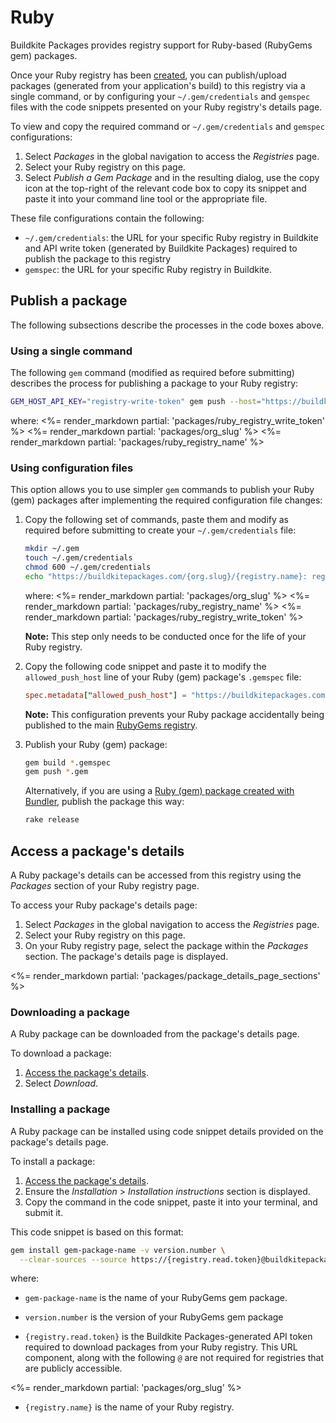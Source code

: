 # Ruby

Buildkite Packages provides registry support for Ruby-based (RubyGems gem) packages.

Once your Ruby registry has been [created](/docs/packages/manage-registries#create-a-registry), you can publish/upload packages (generated from your application's build) to this registry via a single command, or by configuring your `~/.gem/credentials` and `gemspec` files with the code snippets presented on your Ruby registry's details page.

To view and copy the required command or  `~/.gem/credentials` and `gemspec` configurations:

1. Select _Packages_ in the global navigation to access the _Registries_ page.
1. Select your Ruby registry on this page.
1. Select _Publish a Gem Package_ and in the resulting dialog, use the copy icon at the top-right of the relevant code box to copy its snippet and paste it into your command line tool or the appropriate file.

These file configurations contain the following:

- `~/.gem/credentials`: the URL for your specific Ruby registry in Buildkite and API write token (generated by Buildkite Packages) required to publish the package to this registry
- `gemspec`: the URL for your specific Ruby registry in Buildkite.

## Publish a package

The following subsections describe the processes in the code boxes above.

### Using a single command

The following `gem` command (modified as required before submitting) describes the process for publishing a package to your Ruby registry:

```bash
GEM_HOST_API_KEY="registry-write-token" gem push --host="https://buildkitepackages.com/{org.slug}/{registry.name}" *.gem
```

where:
<%= render_markdown partial: 'packages/ruby_registry_write_token' %>
<%= render_markdown partial: 'packages/org_slug' %>
<%= render_markdown partial: 'packages/ruby_registry_name' %>

### Using configuration files

This option allows you to use simpler `gem` commands to publish your Ruby (gem) packages after implementing the required configuration file changes:

1. Copy the following set of commands, paste them and modify as required before submitting to create your `~/.gem/credentials` file:

    ```bash
    mkdir ~/.gem
    touch ~/.gem/credentials
    chmod 600 ~/.gem/credentials
    echo "https://buildkitepackages.com/{org.slug}/{registry.name}: registry-write-token" >> ~/.gem/credentials
    ```

    where:
    <%= render_markdown partial: 'packages/org_slug' %>
    <%= render_markdown partial: 'packages/ruby_registry_name' %>
    <%= render_markdown partial: 'packages/ruby_registry_write_token' %>

    **Note:** This step only needs to be conducted once for the life of your Ruby registry.

1. Copy the following code snippet and paste it to modify the `allowed_push_host` line of your Ruby (gem) package's `.gemspec` file:

    ```conf
    spec.metadata["allowed_push_host"] = "https://buildkitepackages.com/{org.slug}/{registry.name}"
    ```

    **Note:** This configuration prevents your Ruby package accidentally being published to the main [RubyGems registry](https://rubygems.org/).

1. Publish your Ruby (gem) package:

    ```bash
    gem build *.gemspec
    gem push *.gem
    ```

    Alternatively, if you are using a [Ruby (gem) package created with Bundler](https://bundler.io/guides/creating_gem.html#releasing-the-gem), publish the package this way:

    ```bash
    rake release
    ```

## Access a package's details

A Ruby package's details can be accessed from this registry using the _Packages_ section of your Ruby registry page.

To access your Ruby package's details page:

1. Select _Packages_ in the global navigation to access the _Registries_ page.
1. Select your Ruby registry on this page.
1. On your Ruby registry page, select the package within the _Packages_ section. The package's details page is displayed.

<%= render_markdown partial: 'packages/package_details_page_sections' %>

### Downloading a package

A Ruby package can be downloaded from the package's details page.

To download a package:

1. [Access the package's details](#access-a-packages-details).
1. Select _Download_.

### Installing a package

A Ruby package can be installed using code snippet details provided on the package's details page.

To install a package:

1. [Access the package's details](#access-a-packages-details).
1. Ensure the _Installation_ > _Installation instructions_ section is displayed.
1. Copy the command in the code snippet, paste it into your terminal, and submit it.

This code snippet is based on this format:

```bash
gem install gem-package-name -v version.number \
  --clear-sources --source https://{registry.read.token}@buildkitepackages.com/{org.slug}/{registry.name}
```

where:

- `gem-package-name` is the name of your RubyGems gem package.

- `version.number` is the version of your RubyGems gem package

- `{registry.read.token}` is the Buildkite Packages-generated API token required to download packages from your Ruby registry. This URL component, along with the following `@` are not required for registries that are publicly accessible.

<%= render_markdown partial: 'packages/org_slug' %>

- `{registry.name}` is the name of your Ruby registry.
